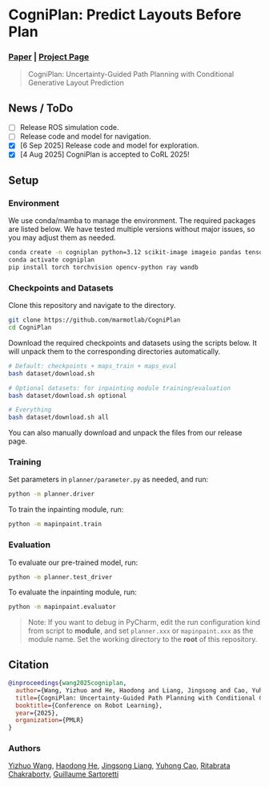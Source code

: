 # CogniPlan: Predict Layouts Before Plan

### [Paper](https://arxiv.org/pdf/2508.03027) | [Project Page](https://yizhuo-wang.com/cogniplan/)

> CogniPlan: Uncertainty-Guided Path Planning with Conditional Generative Layout Prediction


## News / ToDo

- [ ] Release ROS simulation code.
- [ ] Release code and model for navigation.
- [x] [6 Sep 2025] Release code and model for exploration.
- [x] [4 Aug 2025] CogniPlan is accepted to CoRL 2025!

## Setup

### Environment

We use conda/mamba to manage the environment.
The required packages are listed below.
We have tested multiple versions without major issues, so you may adjust them as needed.

```bash
conda create -n cogniplan python=3.12 scikit-image imageio pandas tensorboard matplotlib
conda activate cogniplan
pip install torch torchvision opencv-python ray wandb
```

### Checkpoints and Datasets

Clone this repository and navigate to the directory.

```bash
git clone https://github.com/marmotlab/CogniPlan
cd CogniPlan
```

Download the required checkpoints and datasets using the scripts below.
It will unpack them to the corresponding directories automatically.

```bash
# Default: checkpoints + maps_train + maps_eval
bash dataset/download.sh

# Optional datasets: for inpainting module training/evaluation
bash dataset/download.sh optional

# Everything
bash dataset/download.sh all
```

You can also manually download and unpack the files from our release page.


### Training

Set parameters in `planner/parameter.py` as needed, and run:

```bash
python -m planner.driver
```

To train the inpainting module, run:

```bash
python -m mapinpaint.train
```

### Evaluation

To evaluate our pre-trained model, run:

```bash
python -m planner.test_driver
```

To evaluate the inpainting module, run:

```bash
python -m mapinpaint.evaluator
```

> Note: If you want to debug in PyCharm, edit the run configuration kind from script to **module**, 
> and set `planner.xxx` or `mapinpaint.xxx` as the module name.
> Set the working directory to the **root** of this repository.


## Citation

```bibtex
@inproceedings{wang2025cogniplan,
  author={Wang, Yizhuo and He, Haodong and Liang, Jingsong and Cao, Yuhong and Chakraborty, Ritabrata and Sartoretti, Guillaume},
  title={CogniPlan: Uncertainty-Guided Path Planning with Conditional Generative Layout Prediction},
  booktitle={Conference on Robot Learning},
  year={2025},
  organization={PMLR}
}
```

### Authors
[Yizhuo Wang](https://www.yizhuo-wang.com/),
[Haodong He](https://hehaodong2004.github.io/),
[Jingsong Liang](https://jingsongliang.com/),
[Yuhong Cao](https://www.yuhongcao.online/),
[Ritabrata Chakraborty](https://in.linkedin.com/in/ritabrata-chakraborty-a63268251/),
[Guillaume Sartoretti](https://cde.nus.edu.sg/me/staff/sartoretti-guillaume-a/)
